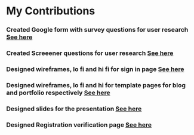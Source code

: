 # My Contributions

### Created Google form with survey questions for user research [See here](https://docs.google.com/forms/d/e/1FAIpQLSdUUK1h6xIXAKjFOEXAA9B30WRNTYroUgB__7EyyyHDrumQig/viewform)
### Created Screeener questions for user research [See here](https://docs.google.com/document/d/1dpRM1Nf4hIuQUYLsGecKx-QLifRkK0jQQ1KxxtlxBMw/edit?usp=sharing)
### Designed wireframes, lo fi and hi fi for sign in page [See here](https://www.figma.com/file/kokVUh8TvoS7fkXZs7UPkN?node-id=0:1)
### Designed wireframes, lo fi and hi for template pages for blog and portfolio respectively [See here](https://www.figma.com/file/kokVUh8TvoS7fkXZs7UPkN/CMS-2-(Team_14)?node-id=21%3A24701)
### Designed slides for the presentation [See here](https://www.figma.com/file/kokVUh8TvoS7fkXZs7UPkN/CMS-2-(Team_14)?node-id=55%3A32566)
### Designed Registration verification page [See here](https://www.figma.com/file/kokVUh8TvoS7fkXZs7UPkN/CMS-2-(Team_14)?node-id=0%3A1)
